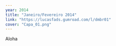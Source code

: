 ```yaml
---
year: 2014
title: "Janeiro/Fevereiro 2014"
link: "https://lucasfads.gumroad.com/l/dmbr01"
cover: "Capa_01.png"
---
```

Aloha